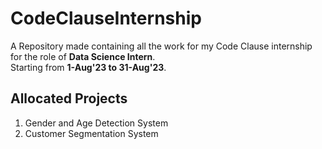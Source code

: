 # CodeClauseInternship
A Repository made containing all the work for my Code Clause internship for the role of <b>Data Science Intern</b>.<br>
Starting from <b>1-Aug'23 to 31-Aug'23</b>.<br>


<h2>Allocated Projects</h2>
<ol>
  <li>Gender and Age Detection System</li>
  <li>Customer Segmentation System</li>
</ol>
